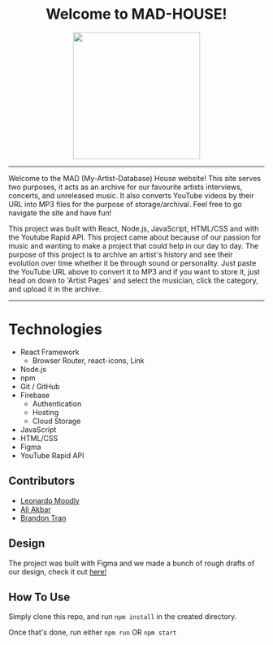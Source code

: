 <h1 align="center">
Welcome to MAD-HOUSE!
</h1>

<div align="center">
<img src="https://user-images.githubusercontent.com/91800364/234785847-977d1e08-dc55-40fd-9cb7-1ab85b7a176f.gif" width="250"</img>
</div>

<hr/>

Welcome to the MAD (My-Artist-Database) House website! This site serves two purposes, it acts as an archive for our favourite artists interviews, concerts, and unreleased music. It also converts YouTube videos by their URL into MP3 files for the purpose of storage/archival. Feel free to go navigate the site and have fun!

This project was built with React, Node.js, JavaScript, HTML/CSS and with the Youtube Rapid API. This project came about because of our passion for music and wanting to make a project that could help in our day to day. The purpose of this project is to archive an artist's history and see their evolution over time whether it be through sound or personality. Just paste the YouTube URL above to convert it to MP3 and if you want to store it, just head on down to 'Artist Pages' and select the musician, click the category, and upload it in the archive.

<hr/>

Technologies
======================

- React Framework 
  - Browser Router, react-icons, Link
- Node.js
- npm
- Git / GitHub
- Firebase
  - Authentication
  - Hosting
  - Cloud Storage
- JavaScript
- HTML/CSS
- Figma
- YouTube Rapid API

## Contributors

- [Leonardo Moodly](https://github.com/LeoMoodley)<br/>
- [Ali Akbar](https://github.com/Ali-A132)<br/>
- [Brandon Tran](https://github.com/BrandonTran03)<br/>

## Design
The project was built with Figma and we made a bunch of rough drafts of our design, check it out [here!](https://www.figma.com/file/3RpXut10IXH5lzHFd0cQWq/MAD-HOUSE-Design?node-id=502%3A135&t=6ChDhob34XaMEKY9-1)

## How To Use

Simply clone this repo, and run
`npm install` in the created directory.

Once that's done, run either
`npm run` OR `npm start`
